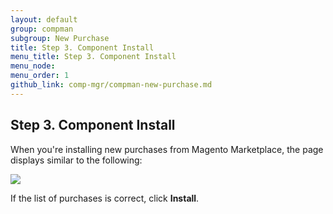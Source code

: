 ```yaml
---
layout: default 
group: compman
subgroup: New Purchase
title: Step 3. Component Install
menu_title: Step 3. Component Install
menu_node: 
menu_order: 1
github_link: comp-mgr/compman-new-purchase.md
---
```


## Step 3. Component Install
When you're installing new purchases from Magento Marketplace, the page displays similar to the following:

<img src="{{ site.baseurl }}common/images/compman_new-purchases-step3install.png">

If the list of purchases is correct, click **Install**.
